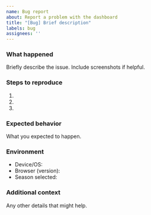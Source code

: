 ```yaml
---
name: Bug report
about: Report a problem with the dashboard
title: "[Bug] Brief description"
labels: bug
assignees: ''
---
```


### What happened

Briefly describe the issue. Include screenshots if helpful.

### Steps to reproduce
1. 
2. 
3. 

### Expected behavior

What you expected to happen.

### Environment
- Device/OS:
- Browser (version):
- Season selected:

### Additional context
Any other details that might help.

